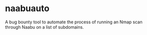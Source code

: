 # naabuauto
 A bug bounty tool to automate the process of  running an Nmap scan through Naabu on a list of subdomains.

